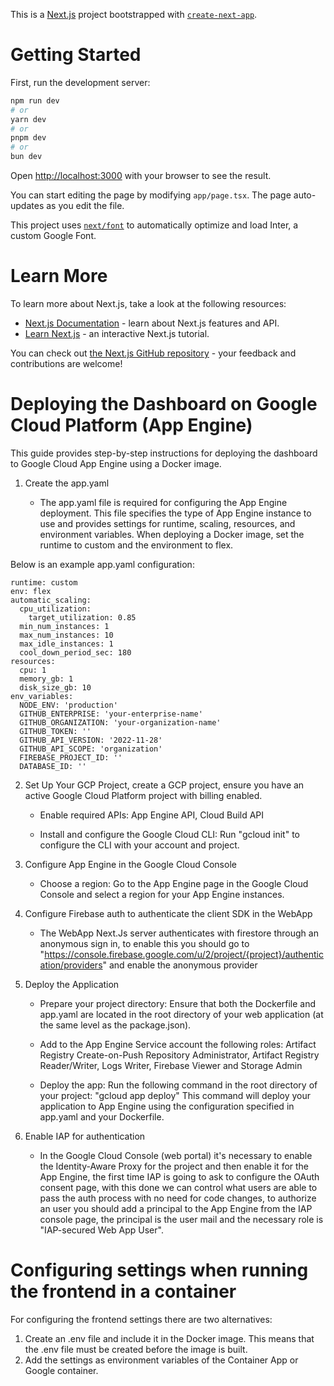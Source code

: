 This is a [Next.js](https://nextjs.org/) project bootstrapped with [`create-next-app`](https://github.com/vercel/next.js/tree/canary/packages/create-next-app).

# Getting Started

First, run the development server:

```bash
npm run dev
# or
yarn dev
# or
pnpm dev
# or
bun dev
```

Open [http://localhost:3000](http://localhost:3000) with your browser to see the result.

You can start editing the page by modifying `app/page.tsx`. The page auto-updates as you edit the file.

This project uses [`next/font`](https://nextjs.org/docs/basic-features/font-optimization) to automatically optimize and load Inter, a custom Google Font.

# Learn More

To learn more about Next.js, take a look at the following resources:

- [Next.js Documentation](https://nextjs.org/docs) - learn about Next.js features and API.
- [Learn Next.js](https://nextjs.org/learn) - an interactive Next.js tutorial.

You can check out [the Next.js GitHub repository](https://github.com/vercel/next.js/) - your feedback and contributions are welcome!

# Deploying the Dashboard on Google Cloud Platform (App Engine)

This guide provides step-by-step instructions for deploying the dashboard to Google Cloud App Engine using a Docker image.

1. Create the app.yaml 

    * The app.yaml file is required for configuring the App Engine deployment. This file specifies the type of App Engine instance to use and provides settings for runtime, scaling, resources, and environment variables. When deploying a Docker image, set the runtime to custom and the environment to flex.

Below is an example app.yaml configuration:
```
runtime: custom
env: flex
automatic_scaling:
  cpu_utilization:
    target_utilization: 0.85
  min_num_instances: 1
  max_num_instances: 10
  max_idle_instances: 1
  cool_down_period_sec: 180
resources:
  cpu: 1
  memory_gb: 1
  disk_size_gb: 10
env_variables:
  NODE_ENV: 'production'
  GITHUB_ENTERPRISE: 'your-enterprise-name'
  GITHUB_ORGANIZATION: 'your-organization-name'
  GITHUB_TOKEN: ''
  GITHUB_API_VERSION: '2022-11-28'
  GITHUB_API_SCOPE: 'organization'
  FIREBASE_PROJECT_ID: ''
  DATABASE_ID: ''
```
2. Set Up Your GCP Project, create a GCP project, ensure you have an active Google Cloud Platform project with billing enabled.

    * Enable required APIs: App Engine API, Cloud Build API

    * Install and configure the Google Cloud CLI: Run "gcloud init" to configure the CLI with your account and project.

3. Configure App Engine in the Google Cloud Console

    * Choose a region: Go to the App Engine page in the Google Cloud Console and select a region for your App Engine instances.

4. Configure Firebase auth to authenticate the client SDK in the WebApp
    * The WebApp Next.Js server authenticates with firestore through an anonymous sign in, to enable this you should go to "https://console.firebase.google.com/u/2/project/{project}/authentication/providers" and enable the anonymous provider

5. Deploy the Application

    * Prepare your project directory: Ensure that both the Dockerfile and app.yaml are located in the root directory of your web application (at the same level as the package.json).

    * Add to the App Engine Service account the following roles: Artifact Registry Create-on-Push Repository Administrator, Artifact Registry Reader/Writer, Logs Writer, Firebase Viewer and Storage Admin

    * Deploy the app: Run the following command in the root directory of your project: "gcloud app deploy" This command will deploy your application to App Engine using the configuration specified in app.yaml and your Dockerfile.

6. Enable IAP for authentication
    * In the Google Cloud Console (web portal) it's necessary to enable the Identity-Aware Proxy for the project and then enable it for the App Engine, the first time IAP is going to ask to configure the OAuth consent page, with this done we can control what users are able to pass the auth process with no need for code changes, to authorize an user you should add a principal to the App Engine from the IAP console page, the principal is the user mail and the necessary role is "IAP-secured Web App User".

# Configuring settings when running the frontend in a container

For configuring the frontend settings there are two alternatives:

1. Create an .env file and include it in the Docker image. This means that the .env file must be created before the image is built.
2. Add the settings as environment variables of the Container App or Google container.
